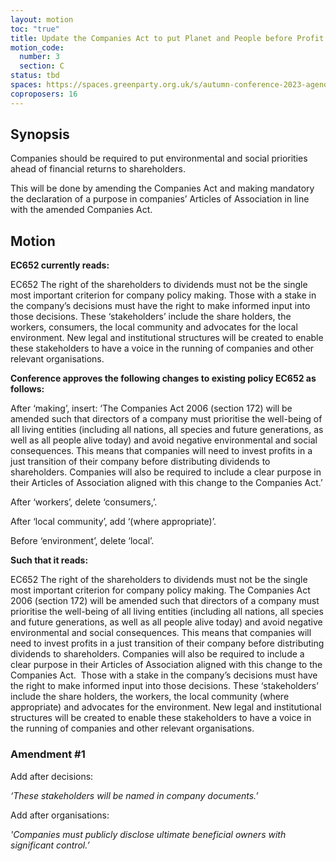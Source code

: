 ```yaml
---
layout: motion
toc: "true"
title: Update the Companies Act to put Planet and People before Profit
motion_code:
  number: 3
  section: C
status: tbd
spaces: https://spaces.greenparty.org.uk/s/autumn-conference-2023-agenda-forum/post/post/view?id=11166
coproposers: 16
---
```

## Synopsis

Companies should be required to put environmental and social priorities ahead of financial returns to shareholders.

This will be done by amending the Companies Act and making mandatory the declaration of a purpose in companies’ Articles of Association in line with the amended Companies Act.

## Motion

**EC652 currently reads:**

EC652 The right of the shareholders to dividends must not be the single most important criterion for company policy making. Those with a stake in the company’s decisions must have the right to make informed input into those decisions. These ‘stakeholders’ include the share holders, the workers, consumers, the local community and advocates for the local environment. New legal and institutional structures will be created to enable these stakeholders to have a voice in the running of companies and other relevant organisations.

**Conference approves the following changes to existing policy EC652 as follows:**

After ‘making’, insert: ‘The Companies Act 2006 (section 172) will be amended such that directors of a company must prioritise the well-being of all living entities (including all nations, all species and future generations, as well as all people alive today) and avoid negative environmental and social consequences. This means that companies will need to invest profits in a just transition of their company before distributing dividends to shareholders. Companies will also be required to include a clear purpose in their Articles of Association aligned with this change to the Companies Act.’

After ‘workers’, delete ‘consumers,’.

After ‘local community’, add ‘(where appropriate)’.

Before ‘environment’, delete ‘local’.

**Such that it reads:**

EC652 The right of the shareholders to dividends must not be the single most important criterion for company policy making. The Companies Act 2006 (section 172) will be amended such that directors of a company must prioritise the well-being of all living entities (including all nations, all species and future generations, as well as all people alive today) and avoid negative environmental and social consequences. This means that companies will need to invest profits in a just transition of their company before distributing dividends to shareholders. Companies will also be required to include a clear purpose in their Articles of Association aligned with this change to the Companies Act.  Those with a stake in the company’s decisions must have the right to make informed input into those decisions. These ‘stakeholders’ include the share holders, the workers, the local community (where appropriate) and advocates for the environment. New legal and institutional structures will be created to enable these stakeholders to have a voice in the running of companies and other relevant organisations.


<div class="amendment amendment-tbd">
<div class="d-flex justify-content-between align-items-start">
<h3 id="amendment-1">Amendment #1</h3>
</div>
    
<p>Add after decisions:</p>

<p><em>‘These stakeholders will be named in company documents.’</em></p>

<p>Add after organisations:</p>

<p><em>'Companies must publicly disclose ultimate beneficial owners with significant control.’</em></p>
  
</div>